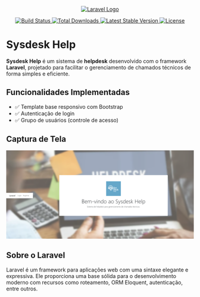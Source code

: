 <p align="center">
    <a href="https://laravel.com" target="_blank">
        <img src="https://raw.githubusercontent.com/laravel/art/master/logo-lockup/5%20SVG/2%20CMYK/1%20Full%20Color/laravel-logolockup-cmyk-red.svg" width="400" alt="Laravel Logo">
    </a>
</p>

<p align="center">
    <a href="https://github.com/laravel/framework/actions">
        <img src="https://github.com/laravel/framework/workflows/tests/badge.svg" alt="Build Status">
    </a>
    <a href="https://packagist.org/packages/laravel/framework">
        <img src="https://img.shields.io/packagist/dt/laravel/framework" alt="Total Downloads">
    </a>
    <a href="https://packagist.org/packages/laravel/framework">
        <img src="https://img.shields.io/packagist/v/laravel/framework" alt="Latest Stable Version">
    </a>
    <a href="https://packagist.org/packages/laravel/framework">
        <img src="https://img.shields.io/packagist/l/laravel/framework" alt="License">
    </a>
</p>

# Sysdesk Help

**Sysdesk Help** é um sistema de **helpdesk** desenvolvido com o framework **Laravel**, projetado para facilitar o gerenciamento de chamados técnicos de forma simples e eficiente.

## Funcionalidades Implementadas

- ✅ Template base responsivo com Bootstrap
- ✅ Autenticação de login
- ✅ Grupo de usuários (controle de acesso)

## Captura de Tela

<p align="center">
    <img src="public/images/Demo/demo_sysdesk_help.png" alt="Exemplo do sistema Sysdesk Help" width="800">
</p>

## Sobre o Laravel

Laravel é um framework para aplicações web com uma sintaxe elegante e expressiva. Ele proporciona uma base sólida para o desenvolvimento moderno com recursos como roteamento, ORM Eloquent, autenticação, entre outros.
